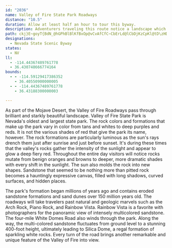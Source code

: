 ```yaml
---
id: "2036"
name: Valley of Fire State Park Roadways
distance: "10.5"
duration: Allow at least half an hour to tour this byway.
description: Adventurers traveling this route notice a landscape which shifts with each slight movement of the sun. Rocks mutate from benign oranges and browns to deeper, more dramatic shades.
path: ckj}E~goyT{BdN_@hGPhBlBlKfBxOp@vCvAfCfC~CbErLd@lCbDjKzCpKl@tD\zHDpKWrOGhDG`DSxKoCda@PvIPzAV^hDbF^nA?~A?|Cm@hGaBpHqFvQMnAP~LCvZzBlIx@pBh@rCGtDsApHHhDpCnJt@rDPlF_BjPe@jH?|K~AnSf@|BHl@n@pFHp@bEhRp@xIHdEi@pEe@hBcBzG^nMaBr]??mBxX?~@^hA^j@kAh@eAb@aQpAsHtAw@b@i@Ba@VqBTAaK@`KpBU`@Wh@Cv@c@rHuA`QqAdAc@jAi@bAdBf@^rFbEZN@?`MjGfA\|Aj@tVrIdHfCbHfFtE`BrG|Fr@zADBv@jGlD|IfJzUtAbElHhT^xDj@bQr@tTE~Gu@hGWzG{@vE_CxJmAbDqCzYFfEz@lDbDpHbAvHGfCQbAaBxAu@nAuADiF_D_BIm@g@q@qBcBeBaAEq@f@gB|C{AhDeBzB{OnP_BbFq@rAEDcAlA
designations:
  - Nevada State Scenic Byway
states:
  - NV
ll:
  - -114.44367489761778
  - 36.430748666774164
bounds:
  - - -114.59129417386352
    - 36.40550900000005
  - - -114.44367489761778
    - 36.43188300000003

---
```


As part of the Mojave Desert, the Valley of Fire Roadways pass through brilliant and starkly beautiful landscape.  Valley of Fire State Park is Nevada's oldest and largest state park.  The rock colors and formations that make up the park vary in color from tans and whites to deep purples and reds.  It is not the various shades of red that give the park its name, however.  The rock formations are particularly luminous as the sun's rays drench them just after sunrise and just before sunset.  It's during these times that the valley's rocks gather the intensity of the sunlight and appear to glow a deep fiery red.  Throughout the entire day visitors will notice rocks mutate from benign oranges and browns to deeper, more dramatic shades with every shift in the sunlight.  The sun also molds the rock into new shapes.  Sandstone that seemed to be nothing more than pitted rock becomes a hauntingly expressive canvas, filled with long shadows, curved surfaces, and hidden places.

The park's formation began millions of years ago and contains eroded sandstone formations and sand dunes over 150 million years old.  The roadways will take travelers past natural and geologic marvels such as the Arch Rock, Piano Rock, and Rainbow Vista.  Rainbow Vista is a favorite with photographers for the panoramic view of intensely multicolored sandstone.  The four-mile White Domes Road also winds through the park.  Along the way, the multi-colored sandstone fluctuates from ground level to a stunning 400-foot height, ultimately leading to Silica Dome, a regal formation of sparkling white rocks.  Every turn of the road brings another remarkable and unique feature of the Valley of Fire into view.  
